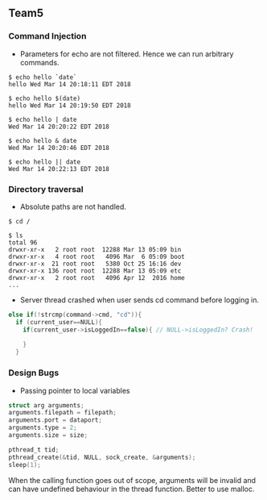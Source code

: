 ## Team5

### Command Injection

* Parameters for echo are not filtered. Hence we can run arbitrary commands.

```
$ echo hello `date`
hello Wed Mar 14 20:18:11 EDT 2018

$ echo hello $(date)
hello Wed Mar 14 20:19:50 EDT 2018

$ echo hello | date
Wed Mar 14 20:20:22 EDT 2018

$ echo hello & date
Wed Mar 14 20:20:46 EDT 2018

$ echo hello || date
Wed Mar 14 20:22:13 EDT 2018

```

### Directory traversal

* Absolute paths are not handled.
```
$ cd /

$ ls
total 96
drwxr-xr-x   2 root root  12288 Mar 13 05:09 bin
drwxr-xr-x   4 root root   4096 Mar  6 05:09 boot
drwxr-xr-x  21 root root   5380 Oct 25 16:16 dev
drwxr-xr-x 136 root root  12288 Mar 13 05:09 etc
drwxr-xr-x   2 root root   4096 Apr 12  2016 home
...
```
* Server thread crashed when user sends cd command before logging in.

```C
else if(!strcmp(command->cmd, "cd")){
  if (current_user==NULL){
    if(current_user->isLoggedIn==false){ // NULL->isLoggedIn? Crash!
    
    }
  }
```


### Design Bugs

* Passing pointer to local variables
```C
struct arg arguments;
arguments.filepath = filepath;
arguments.port = dataport;
arguments.type = 2;
arguments.size = size;

pthread_t tid;
pthread_create(&tid, NULL, sock_create, &arguments);
sleep(1);
```

When the calling function goes out of scope, arguments will be invalid and can have undefined behaviour in the 
thread function. Better to use malloc.
